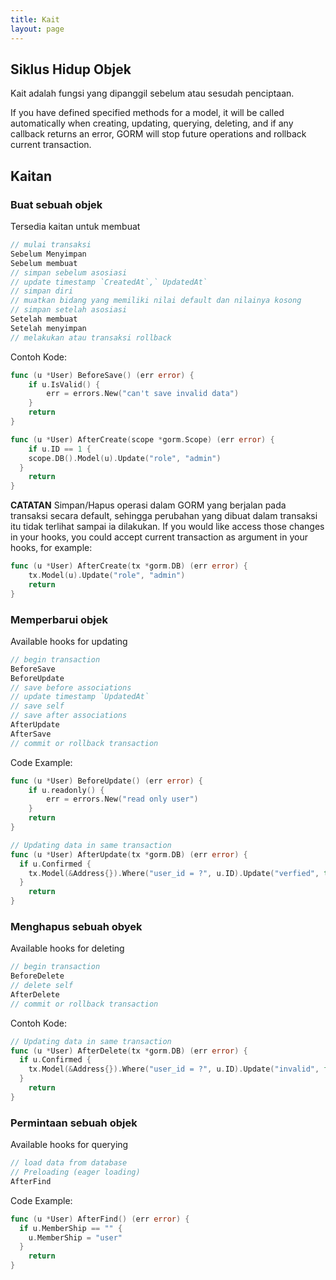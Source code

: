 ```yaml
---
title: Kait
layout: page
---
```


## Siklus Hidup Objek

Kait adalah fungsi yang dipanggil sebelum atau sesudah penciptaan.

If you have defined specified methods for a model, it will be called automatically when creating, updating, querying, deleting, and if any callback returns an error, GORM will stop future operations and rollback current transaction.

## Kaitan

### Buat sebuah objek

Tersedia kaitan untuk membuat

```go
// mulai transaksi
Sebelum Menyimpan
Sebelum membuat
// simpan sebelum asosiasi
// update timestamp `CreatedAt`,` UpdatedAt`
// simpan diri
// muatkan bidang yang memiliki nilai default dan nilainya kosong
// simpan setelah asosiasi
Setelah membuat
Setelah menyimpan
// melakukan atau transaksi rollback
```

Contoh Kode:

```go
func (u *User) BeforeSave() (err error) {
    if u.IsValid() {
        err = errors.New("can't save invalid data")
    }
    return
}

func (u *User) AfterCreate(scope *gorm.Scope) (err error) {
    if u.ID == 1 {
    scope.DB().Model(u).Update("role", "admin")
  }
    return
}
```

**CATATAN** Simpan/Hapus operasi dalam GORM yang berjalan pada transaksi secara default, sehingga perubahan yang dibuat dalam transaksi itu tidak terlihat sampai ia dilakukan. If you would like access those changes in your hooks, you could accept current transaction as argument in your hooks, for example:

```go
func (u *User) AfterCreate(tx *gorm.DB) (err error) {
    tx.Model(u).Update("role", "admin")
    return
}
```

### Memperbarui objek

Available hooks for updating

```go
// begin transaction
BeforeSave
BeforeUpdate
// save before associations
// update timestamp `UpdatedAt`
// save self
// save after associations
AfterUpdate
AfterSave
// commit or rollback transaction
```

Code Example:

```go
func (u *User) BeforeUpdate() (err error) {
    if u.readonly() {
        err = errors.New("read only user")
    }
    return
}

// Updating data in same transaction
func (u *User) AfterUpdate(tx *gorm.DB) (err error) {
  if u.Confirmed {
    tx.Model(&Address{}).Where("user_id = ?", u.ID).Update("verfied", true)
  }
    return
}
```

### Menghapus sebuah obyek

Available hooks for deleting

```go
// begin transaction
BeforeDelete
// delete self
AfterDelete
// commit or rollback transaction
```

Contoh Kode:

```go
// Updating data in same transaction
func (u *User) AfterDelete(tx *gorm.DB) (err error) {
  if u.Confirmed {
    tx.Model(&Address{}).Where("user_id = ?", u.ID).Update("invalid", false)
  }
    return
}
```

### Permintaan sebuah objek

Available hooks for querying

```go
// load data from database
// Preloading (eager loading)
AfterFind
```

Code Example:

```go
func (u *User) AfterFind() (err error) {
  if u.MemberShip == "" {
    u.MemberShip = "user"
  }
    return
}
```